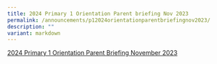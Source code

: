 ```yaml
---
title: 2024 Primary 1 Orientation Parent briefing Nov 2023
permalink: /announcements/p12024orientationparentbriefingnov2023/
description: ""
variant: markdown
---
```

[2024 Primary 1 Orientation Parent Briefing November 2023](/files/SEMESTER%201%202024/p1%202024%20orientation%20parent%20briefing%20nov%202023.pdf)